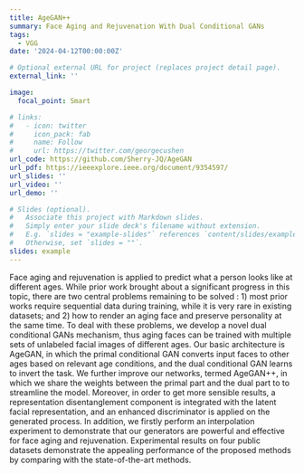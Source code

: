 ```yaml
---
title: AgeGAN++
summary: Face Aging and Rejuvenation With Dual Conditional GANs
tags:
  - VGG
date: '2024-04-12T00:00:00Z'

# Optional external URL for project (replaces project detail page).
external_link: ''

image:
  focal_point: Smart

# links:
#   - icon: twitter
#     icon_pack: fab
#     name: Follow
#     url: https://twitter.com/georgecushen
url_code: https://github.com/Sherry-JQ/AgeGAN
url_pdf: https://ieeexplore.ieee.org/document/9354597/
url_slides: ''
url_video: ''
url_demo: ''

# Slides (optional).
#   Associate this project with Markdown slides.
#   Simply enter your slide deck's filename without extension.
#   E.g. `slides = "example-slides"` references `content/slides/example-slides.md`.
#   Otherwise, set `slides = ""`.
slides: example
---
```


Face aging and rejuvenation is applied to predict what a person looks like at different ages. While prior work brought about a significant progress in this topic, there are two central problems remaining to be solved : 1) most prior works require sequential data during training, while it is very rare in
existing datasets; and 2) how to render an aging face and preserve personality at the same time. To deal with these problems, we develop a novel dual conditional GANs mechanism, thus aging faces can be trained with multiple sets of unlabeled facial images of different ages. Our basic architecture is AgeGAN, in which the primal conditional GAN converts input faces to other ages based on relevant age conditions, and the dual conditional GAN learns to invert the task. We further improve our networks, termed AgeGAN++, in which we share the weights between the primal part and the dual part to to streamline the model. Moreover, in order to get more sensible results, a representation disentanglement component is integrated with the latent facial representation, and an enhanced discriminator is applied on the generated process. In addition, we firstly perform an interpolation experiment to demonstrate that our generators are powerful and effective for face aging and rejuvenation. Experimental results on four public datasets demonstrate the appealing performance of the proposed methods by comparing with the state-of-the-art methods.
